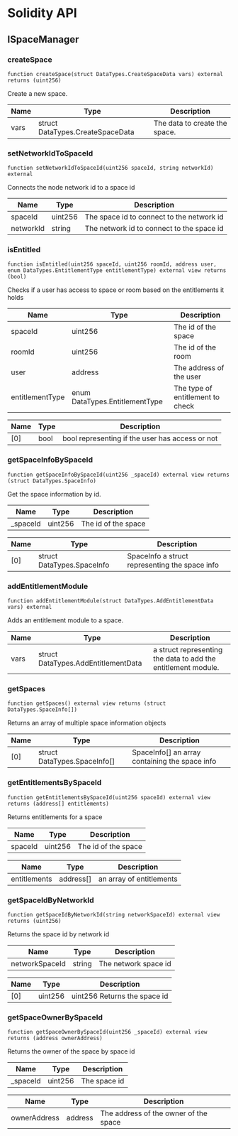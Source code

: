 # Solidity API

## ISpaceManager

### createSpace

```solidity
function createSpace(struct DataTypes.CreateSpaceData vars) external returns (uint256)
```

Create a new space.

| Name | Type | Description |
| ---- | ---- | ----------- |
| vars | struct DataTypes.CreateSpaceData | The data to create the space. |

### setNetworkIdToSpaceId

```solidity
function setNetworkIdToSpaceId(uint256 spaceId, string networkId) external
```

Connects the node network id to a space id

| Name | Type | Description |
| ---- | ---- | ----------- |
| spaceId | uint256 | The space id to connect to the network id |
| networkId | string | The network id to connect to the space id |

### isEntitled

```solidity
function isEntitled(uint256 spaceId, uint256 roomId, address user, enum DataTypes.EntitlementType entitlementType) external view returns (bool)
```

Checks if a user has access to space or room based on the entitlements it holds

| Name | Type | Description |
| ---- | ---- | ----------- |
| spaceId | uint256 | The id of the space |
| roomId | uint256 | The id of the room |
| user | address | The address of the user |
| entitlementType | enum DataTypes.EntitlementType | The type of entitlement to check |

| Name | Type | Description |
| ---- | ---- | ----------- |
| [0] | bool | bool representing if the user has access or not |

### getSpaceInfoBySpaceId

```solidity
function getSpaceInfoBySpaceId(uint256 _spaceId) external view returns (struct DataTypes.SpaceInfo)
```

Get the space information by id.

| Name | Type | Description |
| ---- | ---- | ----------- |
| _spaceId | uint256 | The id of the space |

| Name | Type | Description |
| ---- | ---- | ----------- |
| [0] | struct DataTypes.SpaceInfo | SpaceInfo a struct representing the space info |

### addEntitlementModule

```solidity
function addEntitlementModule(struct DataTypes.AddEntitlementData vars) external
```

Adds an entitlement module to a space.

| Name | Type | Description |
| ---- | ---- | ----------- |
| vars | struct DataTypes.AddEntitlementData | a struct representing the data to add the entitlement module. |

### getSpaces

```solidity
function getSpaces() external view returns (struct DataTypes.SpaceInfo[])
```

Returns an array of multiple space information objects

| Name | Type | Description |
| ---- | ---- | ----------- |
| [0] | struct DataTypes.SpaceInfo[] | SpaceInfo[] an array containing the space info |

### getEntitlementsBySpaceId

```solidity
function getEntitlementsBySpaceId(uint256 spaceId) external view returns (address[] entitlements)
```

Returns entitlements for a space

| Name | Type | Description |
| ---- | ---- | ----------- |
| spaceId | uint256 | The id of the space |

| Name | Type | Description |
| ---- | ---- | ----------- |
| entitlements | address[] | an array of entitlements |

### getSpaceIdByNetworkId

```solidity
function getSpaceIdByNetworkId(string networkSpaceId) external view returns (uint256)
```

Returns the space id by network id

| Name | Type | Description |
| ---- | ---- | ----------- |
| networkSpaceId | string | The network space id |

| Name | Type | Description |
| ---- | ---- | ----------- |
| [0] | uint256 | uint256 Returns the space id |

### getSpaceOwnerBySpaceId

```solidity
function getSpaceOwnerBySpaceId(uint256 _spaceId) external view returns (address ownerAddress)
```

Returns the owner of the space by space id

| Name | Type | Description |
| ---- | ---- | ----------- |
| _spaceId | uint256 | The space id |

| Name | Type | Description |
| ---- | ---- | ----------- |
| ownerAddress | address | The address of the owner of the space |

